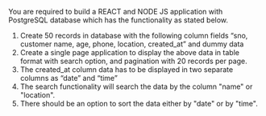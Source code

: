 You are required to build a REACT and NODE JS application with PostgreSQL database which has the functionality as stated below.

1. Create 50 records in database with the following column fields “sno, customer name, age, phone, location, created_at” and dummy data
2. Create a single page application to display the above data in table format with search option, and pagination with 20 records per page.
3. The created_at column data has to be displayed in two separate columns as “date” and “time”
4. The search functionality will search the data by the column "name" or "location".
5. There should be an option to sort the data either by "date" or by "time".

